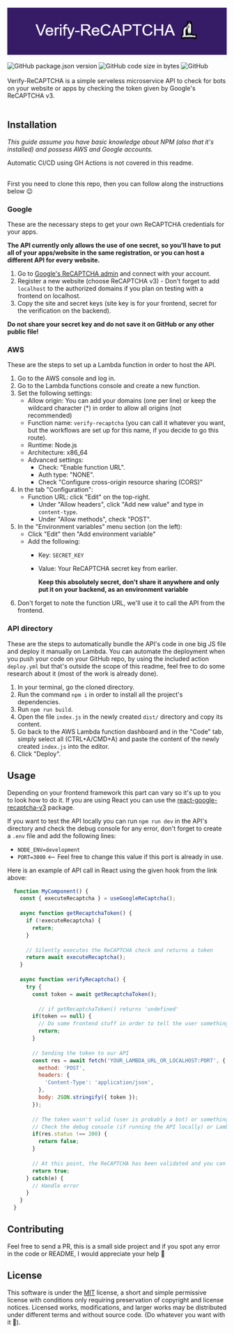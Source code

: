 ![Verify-ReCAPTCHA](images/Verify-ReCaptcha.png)


![GitHub package.json version](https://img.shields.io/github/package-json/v/ZyriabDsgn/verify-recaptcha)
![GitHub code size in bytes](https://img.shields.io/github/languages/code-size/ZyriabDsgn/verify-recaptcha)
![GitHub](https://img.shields.io/github/license/ZyriabDsgn/verify-recaptcha)
<br/><br/>
Verify-ReCAPTCHA is a simple serveless microservice API to check for bots on your website or apps by checking the token given by Google's ReCAPTCHA v3.
<br /><br/>
## Installation

*This guide assume you have basic knowledge about NPM (also that it's installed) and possess AWS and Google accounts.*

Automatic CI/CD using GH Actions is not covered in this readme.
<br/><br/>

First you need to clone this repo, then you can follow along the instructions below 😉

### Google

These are the necessary steps to get your own ReCAPTCHA credentials for your apps.

**The API currently only allows the use of one secret, so you'll have to put all of your apps/website in the same registration, or you can host a different API for every website.**

1. Go to [Google's ReCAPTCHA admin](https://www.google.com/u/0/recaptcha/admin/) and connect with your account.
2. Register a new website (choose ReCAPTCHA v3) - Don't forget to add `localhost` to the authorized domains if you plan on testing with a frontend on localhost.
3. Copy the site and secret keys (site key is for your frontend, secret for the verification on the backend).

**Do not share your secret key and do not save it on GitHub or any other public file!**

### AWS
These are the steps to set up a Lambda function in order to host the API.

1. Go to the AWS console and log in.
2. Go to the Lambda functions console and create a new function.
3. Set the following settings:
    - Allow origin: You can add your domains (one per line) or keep the wildcard character (*) in order to allow all origins (not recommended)
    - Function name: `verify-recaptcha` (you can call it whatever you want, but the workflows are set up for this name, if you decide to go this route).
    - Runtime: Node.js
    - Architecture: x86_64
    - Advanced settings:
      - Check: "Enable function URL".
      - Auth type: "NONE".
      - Check "Configure cross-origin resource sharing (CORS)"
4. In the tab "Configuration":
    - Function URL: click "Edit" on the top-right.
      - Under "Allow headers", click "Add new value" and type in `content-type`.
      - Under "Allow methods", check "POST".
5. In the "Environment variables" menu section (on the left):
    - Click "Edit" then "Add environment variable"
    - Add the following:
      - Key: `SECRET_KEY`
      - Value: Your ReCAPTCHA secret key from earlier.

        **Keep this absolutely secret, don't share it anywhere and only put it on your backend, as an environment variable**
6. Don't forget to note the function URL, we'll use it to call the API from the frontend.

### API directory

These are the steps to automatically bundle the API's code in one big JS file and deploy it manually on Lambda. You can automate the deployment when you push your code on your GitHub repo, by using the included action `deploy.yml` but that's outside the scope of this readme, feel free to do some research about it (most of the work is already done).

1. In your terminal, go the cloned directory.
2. Run the command `npm i` in order to install all the project's dependencies.
3. Run `npm run build`.
4. Open the file `index.js` in the newly created `dist/` directory and copy its content.
4. Go back to the AWS Lambda function dashboard and in the "Code" tab, simply select all (CTRL+A/CMD+A) and paste the content of the newly created `index.js` into the editor.
5. Click "Deploy".

## Usage

Depending on your frontend framework this part can vary so it's up to you to look how to do it.
If you are using React you can use the [react-google-recaptcha-v3](https://www.npmjs.com/package/react-google-recaptcha-v3) package.

If you want to test the API locally you can run `npm run dev` in the API's directory and check the debug console for any error, don't forget to create a `.env` file and add the following lines:
  - `NODE_ENV=development`
  - `PORT=3000` <-- Feel free to change this value if this port is already in use.

Here is an example of API call in React using the given hook from the link above:
```js
  function MyComponent() {
    const { executeRecaptcha } = useGoogleReCaptcha();
    
    async function getRecaptchaToken() {
      if (!executeRecaptcha) {
        return;
      }

      // Silently executes the ReCAPTCHA check and returns a token
      return await executeRecaptcha();
    }

    async function verifyRecaptcha() {
      try {
        const token = await getRecaptchaToken();

          // if getRecaptchaToken() returns 'undefined'
        if(token == null) {
          // Do some frontend stuff in order to tell the user something went wrong, retry to get the token, ...
          return;
        }

        // Sending the token to our API
        const res = await fetch('YOUR_LAMBDA_URL_OR_LOCALHOST:PORT', {
          method: 'POST',
          headers: {
            'Content-Type': 'application/json',
          },
          body: JSON.stringify({ token });
        });
  
        // The token wasn't valid (user is probably a bot) or something went wrong on the backend.
        // Check the debug console (if running the API locally) or Lambda's logs for more info.
        if(res.status !== 200) {
          return false;
        }
  
        // At this point, the ReCAPTCHA has been validated and you can assume the user is not a bot 🥳
        return true;
      } catch(e) {
        // Handle error
      }
    }
  }
```

## Contributing

Feel free to send a PR, this is a small side project and if you spot any error in the code or README, I would appreciate your help 🙂

## License

This software is under the [MIT](https://choosealicense.com/licenses/mit/) license, a short and simple permissive license with conditions only requiring preservation of copyright and license notices. Licensed works, modifications, and larger works may be distributed under different terms and without source code. (Do whatever you want with it 🤙).
